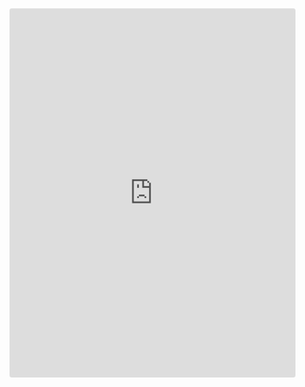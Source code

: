<iframe src="https://codesandbox.io/embed/oxooqxo20z?view=preview" style="width:100%; height: 650px; border:0; border-radius: 4px; overflow:hidden;" sandbox="allow-modals allow-forms allow-popups allow-scripts allow-same-origin"></iframe>
